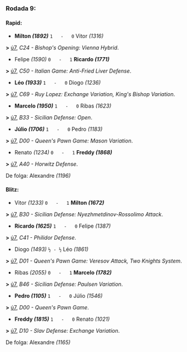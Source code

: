 ### Rodada 9:

#### Rapid:

* **Milton *(1892)*** `1   -   0` Vitor *(1316)* 

**>** [ὑ7](https://www.lichess.org/cvAf4XYT), *C24 - Bishop's Opening: Vienna Hybrid*.
* Felipe *(1590)* `0   -   1` **Ricardo *(1771)*** 

**>** [ὑ7](https://www.lichess.org/jORs1Lx5), *C50 - Italian Game: Anti-Fried Liver Defense*.
* **Léo *(1933)*** `1   -   0` Diogo *(1236)* 

**>** [ὑ7](https://www.lichess.org/bokVjkNU), *C69 - Ruy Lopez: Exchange Variation, King's Bishop Variation*.
* **Marcelo *(1950)*** `1   -   0` Ribas *(1623)* 

**>** [ὑ7](https://www.lichess.org/H57Di5PJ), *B33 - Sicilian Defense: Open*.
* **Júlio *(1706)*** `1   -   0` Pedro *(1183)* 

**>** [ὑ7](https://www.lichess.org/rROVT2Qw), *D00 - Queen's Pawn Game: Mason Variation*.
* Renato *(1234)* `0   -   1` **Freddy *(1868)*** 

**>** [ὑ7](https://www.lichess.org/rxPhGsIN), *A40 - Horwitz Defense*.

De folga: Alexandre *(1196)*

#### Blitz:

* Vitor *(1233)* `0   -   1` **Milton *(1672)*** 

**>** [ὑ7](https://www.lichess.org/vf5wM9Rz), *B30 - Sicilian Defense: Nyezhmetdinov-Rossolimo Attack*.
* **Ricardo *(1625)*** `1   -   0` Felipe *(1387)* 

**>** [ὑ7](https://www.lichess.org/GY5kET9w), *C41 - Philidor Defense*.
* Diogo *(1493)* `½ - ½` Léo *(1861)* 

**>** [ὑ7](https://www.lichess.org/JAvSCtvm), *D01 - Queen's Pawn Game: Veresov Attack, Two Knights System*.
* Ribas *(2055)* `0   -   1` **Marcelo *(1782)*** 

**>** [ὑ7](https://www.lichess.org/7Y9AzenX), *B46 - Sicilian Defense: Paulsen Variation*.
* **Pedro *(1105)*** `1   -   0` Júlio *(1546)* 

**>** [ὑ7](https://www.lichess.org/HIltIKfw), *D00 - Queen's Pawn Game*.
* **Freddy *(1815)*** `1   -   0` Renato *(1021)* 

**>** [ὑ7](https://www.lichess.org/He4kkwh3), *D10 - Slav Defense: Exchange Variation*.

De folga: Alexandre *(1165)*

